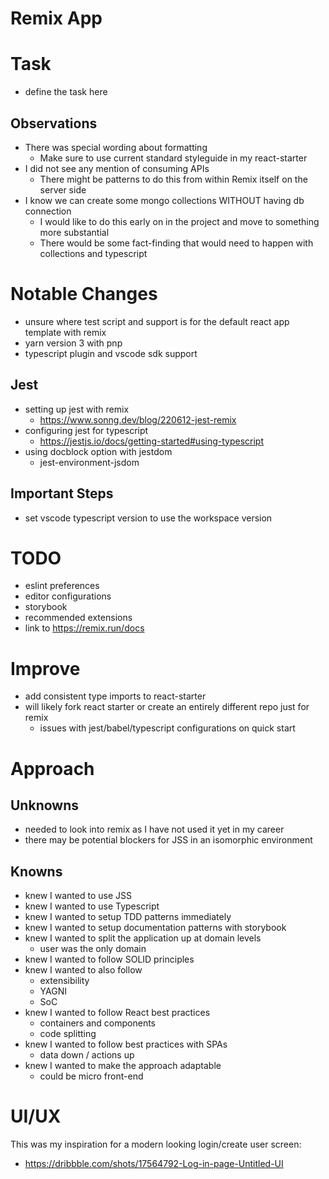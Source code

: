 # Remix App


# Task
- define the task here

## Observations
- There was special wording about formatting
  - Make sure to use current standard styleguide in my react-starter
- I did not see any mention of consuming APIs
  - There might be patterns to do this from within Remix itself on the server side
- I know we can create some mongo collections WITHOUT having db connection 
  - I would like to do this early on in the project and move to something more substantial
  - There would be some fact-finding that would need to happen with collections and typescript

# Notable Changes
- unsure where test script and support is for the default react app template with remix
- yarn version 3 with pnp
- typescript plugin and vscode sdk support

## Jest
- setting up jest with remix
    - https://www.sonng.dev/blog/220612-jest-remix
- configuring jest for typescript
  - https://jestjs.io/docs/getting-started#using-typescript
- using docblock option with jestdom
  - jest-environment-jsdom

## Important Steps
- set vscode typescript version to use the workspace version

# TODO
- eslint preferences
- editor configurations
- storybook
- recommended extensions
- link to https://remix.run/docs

# Improve
- add consistent type imports to react-starter
- will likely fork react starter or create an entirely different repo just for remix
  - issues with jest/babel/typescript configurations on quick start


# Approach

## Unknowns
- needed to look into remix as I have not used it yet in my career
- there may be potential blockers for JSS in an isomorphic environment 


## Knowns
- knew I wanted to use JSS
- knew I wanted to use Typescript
- knew I wanted to setup TDD patterns immediately
- knew I wanted to setup documentation patterns with storybook
- knew I wanted to split the application up at domain levels
  - user was the only domain
- knew I wanted to follow SOLID principles
- knew I wanted to also follow
  - extensibility
  - YAGNI
  - SoC
- knew I wanted to follow React best practices
  - containers and components
  - code splitting
- knew I wanted to follow best practices with SPAs
  - data down / actions up
- knew I wanted to make the approach adaptable
  - could be micro front-end

# UI/UX

This was my inspiration for a modern looking login/create user screen:
- https://dribbble.com/shots/17564792-Log-in-page-Untitled-UI

